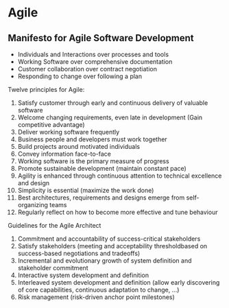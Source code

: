# Agile

## Manifesto for Agile Software Development

- Individuals and Interactions over processes and tools
- Working Software over comprehensive documentation
- Customer collaboration over contract negotiation
- Responding to change over following a plan

Twelve principles for Agile:
1. Satisfy customer through early and continuous delivery of valuable software
2. Welcome changing requirements, even late in development (Gain competitive advantage)
3. Deliver working software frequently
4. Business people and developers must work together
5. Build projects around motivated individuals
6. Convey information face-to-face
7. Working software is the primary measure of progress
8. Promote sustainable development (maintain constant pace)
9. Agility is enhanced through continuous attention to technical excellence and design
10. Simplicity is essential (maximize the work done)
11. Best architectures, requirements and designs emerge from self-organizing teams
12. Regularly reflect on how to become more effective and tune behaviour


Guidelines for the Agile Architect
1. Commitment and accountability of success-critical stakeholders
2. Satisfy stakeholders (meeting and acceptability thresholdbased on success-based negotiations and tradeoffs)
3. Incremental and evolutionary growth of system definition and stakeholder commitment
4. Interactive system development and definition
5. Interleaved system development and definition (allow early discovering of core capabilities, continuous adaptation to change, ...)
6. Risk management (risk-driven anchor point milestones)


